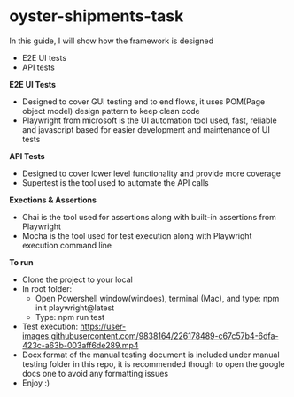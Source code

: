 # oyster-shipments-task
In this guide, I will show how the framework is designed
- E2E UI tests
- API tests

**E2E UI Tests**
- Designed to cover GUI testing end to end flows, it uses POM(Page object model) design pattern to keep clean code
- Playwright from microsoft is the UI automation tool used, fast, reliable and javascript based for easier development and maintenance of UI tests

**API Tests**
- Designed to cover lower level functionality and provide more coverage
- Supertest is the tool used to automate the API calls

**Exections & Assertions**
- Chai is the tool used for assertions along with built-in assertions from Playwright
- Mocha is the tool used for test execution along with Playwright execution command line

**To run**
- Clone the project to your local
- In root folder:
  - Open Powershell window(windoes), terminal (Mac), and type: npm init playwright@latest
  - Type: npm run test
- Test execution: https://user-images.githubusercontent.com/9838164/226178489-c67c57b4-6dfa-423c-a63b-003aff6de289.mp4
- Docx format of the manual testing document is included under manual testing folder in this repo, it is recommended though to open the google docs one to avoid any formatting issues
- Enjoy :)
